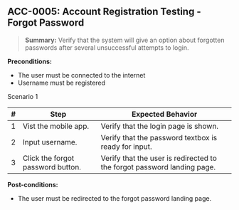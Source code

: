## **ACC-0005:** Account Registration Testing - Forgot Password

> **Summary:** Verify that the system will give an option about forgotten passwords after several unsuccessful attempts to login. <br>

**Preconditions:**

- The user must be connected to the internet
- Username must be registered

Scenario 1

| \#  | Step                              | Expected Behavior                                                       |
| --- | --------------------------------- | ----------------------------------------------------------------------- |
| 1   | Vist the mobile app.              | Verify that the login page is shown.                                    |
| 2   | Input username.                   | Verify that the password textbox is ready for input.                    |
| 3   | Click the forgot password button. | Verify that the user is redirected to the forgot password landing page. |

**Post-conditions:**

- The user must be redirected to the forgot password landing page.

